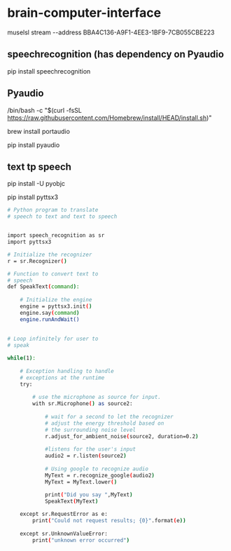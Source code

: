 # brain-computer-interface

muselsl stream --address BBA4C136-A9F1-4EE3-1BF9-7CB055CBE223


## speechrecognition (has dependency on Pyaudio
pip install speechrecognition

## Pyaudio
/bin/bash -c "$(curl -fsSL https://raw.githubusercontent.com/Homebrew/install/HEAD/install.sh)"

brew install portaudio

pip install pyaudio

## text tp speech
pip install -U pyobjc

pip install pyttsx3

```bash
# Python program to translate
# speech to text and text to speech


import speech_recognition as sr
import pyttsx3

# Initialize the recognizer
r = sr.Recognizer()

# Function to convert text to
# speech
def SpeakText(command):
	
	# Initialize the engine
	engine = pyttsx3.init()
	engine.say(command)
	engine.runAndWait()
	
	
# Loop infinitely for user to
# speak

while(1):
	
	# Exception handling to handle
	# exceptions at the runtime
	try:
		
		# use the microphone as source for input.
		with sr.Microphone() as source2:
			
			# wait for a second to let the recognizer
			# adjust the energy threshold based on
			# the surrounding noise level
			r.adjust_for_ambient_noise(source2, duration=0.2)
			
			#listens for the user's input
			audio2 = r.listen(source2)
			
			# Using google to recognize audio
			MyText = r.recognize_google(audio2)
			MyText = MyText.lower()

			print("Did you say ",MyText)
			SpeakText(MyText)
			
	except sr.RequestError as e:
		print("Could not request results; {0}".format(e))
		
	except sr.UnknownValueError:
		print("unknown error occurred")
```
